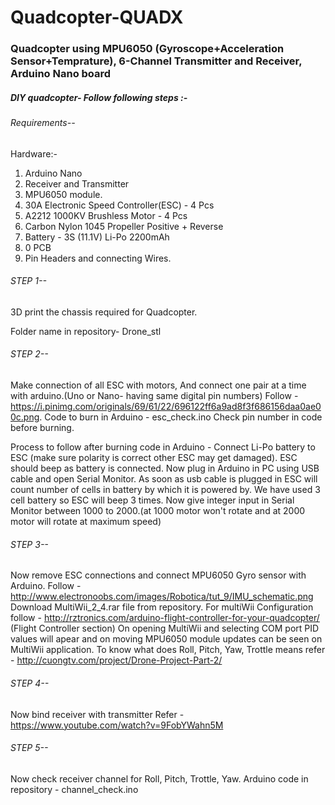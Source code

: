 # Quadcopter-QUADX
### Quadcopter using MPU6050 (Gyroscope+Acceleration Sensor+Temprature), 6-Channel Transmitter and Receiver, Arduino Nano board

##### DIY quadcopter- Follow following steps :-

###### Requirements--
Hardware:-
1) Arduino Nano
2) Receiver and Transmitter
3) MPU6050 module.
4) 30A Electronic Speed Controller(ESC) - 4 Pcs
5) A2212 1000KV Brushless Motor - 4 Pcs
6) Carbon Nylon 1045 Propeller Positive + Reverse
6) Battery - 3S (11.1V) Li-Po 2200mAh
7) 0 PCB
8) Pin Headers and connecting Wires.
###### STEP 1--

3D print the chassis required for Quadcopter.

Folder name in repository- Drone_stl

###### STEP 2--

Make connection of all ESC with motors, And connect one pair at a time with arduino.(Uno or Nano- having same digital pin numbers)
Follow - https://i.pinimg.com/originals/69/61/22/696122ff6a9ad8f3f686156daa0ae00c.png.
Code to burn in Arduino - esc_check.ino
Check pin number in code before burning.

Process to follow after burning code in Arduino -
Connect Li-Po battery to ESC (make sure polarity is correct other ESC may get damaged).
ESC should beep as battery is connected.
Now plug in Arduino in PC using USB cable and open Serial Monitor. As soon as usb cable is plugged in ESC will count number of cells in battery by which it is powered by. We have used 3 cell battery so ESC will beep 3 times. 
Now give integer input in Serial Monitor between 1000 to 2000.(at 1000 motor won't rotate and at 2000 motor will rotate at maximum speed)
###### STEP 3--

Now remove ESC connections and connect MPU6050 Gyro sensor with Arduino.
Follow - http://www.electronoobs.com/images/Robotica/tut_9/IMU_schematic.png  
Download MultiWii_2_4.rar file from repository.
For multiWii Configuration follow - http://rztronics.com/arduino-flight-controller-for-your-quadcopter/ (Flight Controller section)
On opening MultiWii and selecting COM port PID values will apear and on moving MPU6050 module updates can be seen on MultiWii application.
To know what does Roll, Pitch, Yaw, Trottle means refer - http://cuongtv.com/project/Drone-Project-Part-2/

###### STEP 4-- 
Now bind receiver with transmitter
Refer - https://www.youtube.com/watch?v=9FobYWahn5M
  
###### STEP 5--
Now check receiver channel for Roll, Pitch, Trottle, Yaw. 
Arduino code in repository - channel_check.ino
